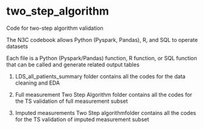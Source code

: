 # two_step_algorithm
Code for two-step algorithm validation

The N3C codebook allows Python (Pyspark, Pandas), R, and SQL to operate datasets

Each file is a Python (Pyspark/Pandas) function, R function, or SQL function that can be called and generate related output tables

1)  LDS_all_patients_summary folder contains all the codes for the data cleaning and EDA

2)  Full measurement Two Step Algorithm folder contains all the codes for the TS validation of full measurement subset

3)  Imputed measurements Two Step algorithmfolder contains all the codes for the TS validation of imputed measurement subset
